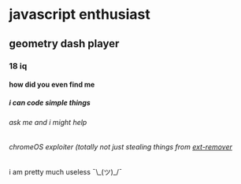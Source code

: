 # javascript enthusiast

## geometry dash player

### 18 iq

#### how did you even find me

##### i can code simple things

###### ask me and i might help

###### chromeOS exploiter (totally not just stealing things from [ext-remover](https://github.com/3kh0/ext-remover)

i am pretty much useless ¯\\\_(ツ)\_/¯
